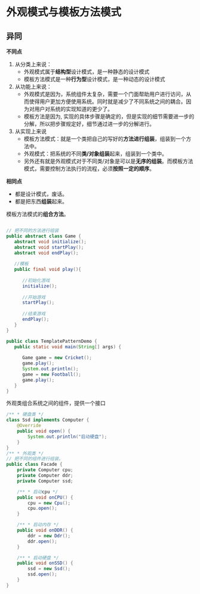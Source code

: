 

# 外观模式与模板方法模式



## 异同

**不同点**

1. 从分类上来说：
   - 外观模式属于**结构型**设计模式，是一种静态的设计模式
   - 模板方法模式是一种**行为型**设计模式，是一种动态的设计模式
2. 从功能上来说：
   - 外观模式是因为，系统组件太复杂，需要一个门面帮助用户进行访问，从而使得用户更加方便使用系统。同时就是减少了不同系统之间的耦合。因为对用户对系统的实现知道的更少了。
   - 模板方法是因为, 实现的具体步骤是确定的，但是实现的细节需要进一步的分解，所以把步骤规定好，细节通过进一步的分解进行。
3. 从实现上来说
   - 模板方法模式：就是一个类把自己的写好的**方法进行组装**，组装到一个方法中。
   - 外观模式：把系统的不同**类/对象组装**起来，组装到一个类中。
   - 另外还有就是外观模式对于不同类/对象是可以是**无序的组装**。而模板方法模式，需要控制方法执行的流程，必须**按照一定的顺序**。



**相同点**

- 都是设计模式，废话。
- 都是把东西**组装**起来。



模板方法模式的**组合方法**。

```java

// 把不同的方法进行组装
public abstract class Game {
   abstract void initialize();
   abstract void startPlay();
   abstract void endPlay();
 
   //模板
   public final void play(){
 
      //初始化游戏
      initialize();
 
      //开始游戏
      startPlay();
 
      //结束游戏
      endPlay();
   }
}

public class TemplatePatternDemo {
   public static void main(String[] args) {
 
      Game game = new Cricket();
      game.play();
      System.out.println();
      game = new Football();
      game.play();      
   }
}
```

外观类组合系统之间的组件，提供一个接口

```java
/** * 硬盘类 */
class Ssd implements Computer {
    @Override
    public void open() {
        System.out.println("启动硬盘");
    }
}
/** * 外观类 */
// 把不同的组件进行组装。
public class Facade {
    private Computer cpu;
    private Computer ddr;
    private Computer ssd;

    /** * 启动cpu */
    public void onCPU() {
        cpu = new Cpu();
        cpu.open();
    }

    /** * 启动内存 */
    public void onDDR() {
        ddr = new Ddr();
        ddr.open();
    }

    /** * 启动硬盘 */
    public void onSSD() {
        ssd = new Ssd();
        ssd.open();
    }
}
```